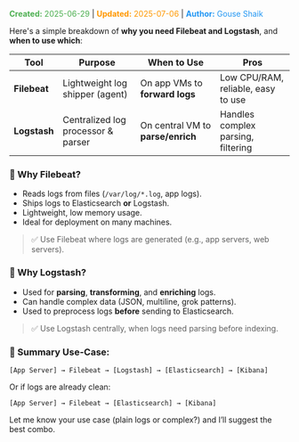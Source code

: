 <span style="color:#4caf50;"><b>Created:</b> 2025-06-29</span> | <span style="color:#ff9800;"><b>Updated:</b> 2025-07-06</span> | <span style="color:#2196f3;"><b>Author:</b> Gouse Shaik</span>

Here's a simple breakdown of **why you need Filebeat and Logstash**, and **when to use which**:

|Tool|Purpose|When to Use|Pros|
|---|---|---|---|
|**Filebeat**|Lightweight log shipper (agent)|On app VMs to **forward logs**|Low CPU/RAM, reliable, easy to use|
|**Logstash**|Centralized log processor & parser|On central VM to **parse/enrich**|Handles complex parsing, filtering|

### 🔹 Why Filebeat?

- Reads logs from files (`/var/log/*.log`, app logs).
- Ships logs to Elasticsearch **or** Logstash.
- Lightweight, low memory usage.
- Ideal for deployment on many machines.

> ✅ Use Filebeat where logs are generated (e.g., app servers, web servers).

### 🔹 Why Logstash?

- Used for **parsing**, **transforming**, and **enriching** logs.
- Can handle complex data (JSON, multiline, grok patterns).
- Used to preprocess logs **before** sending to Elasticsearch.

> ✅ Use Logstash centrally, when logs need parsing before indexing.

### 🔧 Summary Use-Case:

```
[App Server] → Filebeat → [Logstash] → [Elasticsearch] → [Kibana]
```

Or if logs are already clean:

```
[App Server] → Filebeat → [Elasticsearch] → [Kibana]
```

Let me know your use case (plain logs or complex?) and I’ll suggest the best combo.